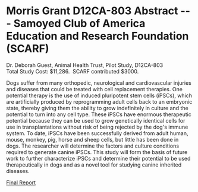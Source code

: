
Morris Grant D12CA-803 Abstract ---  Samoyed Club of America Education and Research Foundation (SCARF)
=====================================================================================================

Dr. Deborah Guest, Animal Health Trust, Pilot Study, D12CA-803\
Total Study Cost: \$11,286.  SCARF contributed \$3000.    

Dogs suffer from many orthopedic, neurological and cardiovascular
injuries and diseases that could be treated with cell replacement
therapies. One potential therapy is the use of induced pluripotent stem
cells (iPSCs), which are artificially produced by reprogramming adult
cells back to an embryonic state, thereby giving them the ability to
grow indefinitely in culture and the potential to turn into any cell
type. These iPSCs have enormous therapeutic potential because they can
be used to grow genetically identical cells for use in transplantations
without risk of being rejected by the dog's immune system. To date,
iPSCs have been successfully derived from adult human, mouse, monkey,
pig, horse and sheep cells, but little has been done in dogs. The
researcher will determine the factors and culture conditions required to
generate canine iPSCs. This study will form the basis of future work to
further characterize iPSCs and determine their potential to be used
therapeutically in dogs and as a novel tool for studying canine
inherited diseases.

[Final
Report](http://www.samoyedhealthfoundation.com/research/current-research-studies/d12ca-803-final-report)
